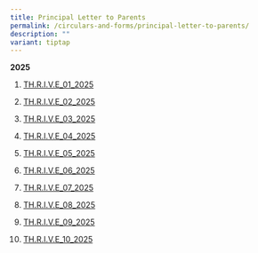 ```yaml
---
title: Principal Letter to Parents
permalink: /circulars-and-forms/principal-letter-to-parents/
description: ""
variant: tiptap
---
```

<p><strong>2025</strong>
</p>
<ol data-tight="true" class="tight">
<li>
<p><a href="/files/THRIVE_01_2025.pdf" rel="noopener nofollow" target="_blank">TH.R.I.V.E_01_2025</a>
</p>
</li>
<li>
<p><a href="/files/THRIVE_02_2025.pdf" rel="noopener nofollow" target="_blank">TH.R.I.V.E_02_2025</a>
</p>
</li>
<li>
<p><a href="/files/THRIVE_03_2025.pdf" rel="noopener nofollow" target="_blank">TH.R.I.V.E_03_2025</a>
</p>
</li>
<li>
<p><a href="/files/THRIVE_04_2025.pdf" rel="noopener nofollow" target="_blank">TH.R.I.V.E_04_2025</a>
</p>
</li>
<li>
<p><a href="/files/THRIVE_05_2025.pdf" rel="noopener nofollow" target="_blank">TH.R.I.V.E_05_2025</a>
</p>
</li>
<li>
<p><a href="/files/THRIVE_06_2025.pdf" rel="noopener nofollow" target="_blank">TH.R.I.V.E_06_2025</a>
</p>
</li>
<li>
<p><a href="/files/THRIVE_07_2025.pdf" rel="noopener nofollow" target="_blank">TH.R.I.V.E_07_2025</a>
</p>
</li>
<li>
<p><a href="/files/THRIVE_08_2025.pdf" rel="noopener nofollow" target="_blank">TH.R.I.V.E_08_2025</a>
</p>
</li>
<li>
<p><a href="/files/THRIVE_09_2025.pdf" rel="noopener nofollow" target="_blank">TH.R.I.V.E_09_2025</a>
</p>
</li>
<li>
<p><a href="/files/THRIVE_10_2025.pdf" rel="noopener nofollow" target="_blank">TH.R.I.V.E_10_2025</a>
</p>
</li>
</ol>
<p></p>